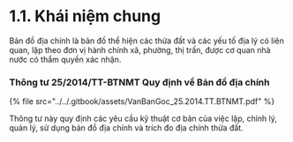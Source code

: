 # 1.1. Khái niệm chung

Bản đồ địa chính là bản đồ thể hiện các thửa đất và các yếu tố địa lý có liên quan, lập theo đơn vị hành chính xã, phường, thị trấn, được cơ quan nhà nước có thẩm quyền xác nhận.

### Thông tư 25/2014/TT-BTNMT Quy định về Bản đồ địa chính

{% file src="../../.gitbook/assets/VanBanGoc_25.2014.TT.BTNMT.pdf" %}

Thông tư này quy định các yêu cầu kỹ thuật cơ bản của việc lập, chỉnh lý, quản lý, sử dụng bản đồ địa chính và trích đo địa chính thửa đất.

